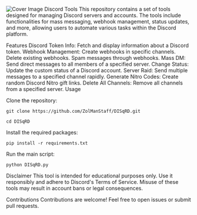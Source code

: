 ![Cover Image](path/to/your/image.png)
Discord Tools
This repository contains a set of tools designed for managing Discord servers and accounts. The tools include functionalities for mass messaging, webhook management, status updates, and more, allowing users to automate various tasks within the Discord platform.

Features
Discord Token Info: Fetch and display information about a Discord token.
Webhook Management:
Create webhooks in specific channels.
Delete existing webhooks.
Spam messages through webhooks.
Mass DM: Send direct messages to all members of a specified server.
Change Status: Update the custom status of a Discord account.
Server Raid: Send multiple messages to a specified channel rapidly.
Generate Nitro Codes: Create random Discord Nitro gift links.
Delete All Channels: Remove all channels from a specified server.
Usage


Clone the repository:

```git clone https://github.com/ZolManStaff/DISqRD.git```

```cd DISqRD```

Install the required packages:

```pip install -r requirements.txt```

Run the main script:

```python DISqRD.py```

Disclaimer
This tool is intended for educational purposes only. Use it responsibly and adhere to Discord's Terms of Service. Misuse of these tools may result in account bans or legal consequences.

Contributions
Contributions are welcome! Feel free to open issues or submit pull requests.

